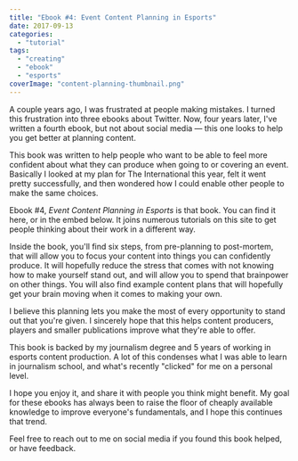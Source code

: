 ```yaml
---
title: "Ebook #4: Event Content Planning in Esports"
date: 2017-09-13
categories: 
  - "tutorial"
tags: 
  - "creating"
  - "ebook"
  - "esports"
coverImage: "content-planning-thumbnail.png"
---
```


A couple years ago, I was frustrated at people making mistakes. I turned this frustration into three ebooks about Twitter. Now, four years later, I've written a fourth ebook, but not about social media — this one looks to help you get better at planning content.

This book was written to help people who want to be able to feel more confident about what they can produce when going to or covering an event. Basically I looked at my plan for The International this year, felt it went pretty successfully, and then wondered how I could enable other people to make the same choices.

Ebook #4, _Event Content Planning in Esports_ is that book. You can find it here, or in the embed below. It joins numerous tutorials on this site to get people thinking about their work in a different way.

Inside the book, you'll find six steps, from pre-planning to post-mortem, that will allow you to focus your content into things you can confidently produce. It will hopefully reduce the stress that comes with not knowing how to make yourself stand out, and will allow you to spend that brainpower on other things. You will also find example content plans that will hopefully get your brain moving when it comes to making your own.

I believe this planning lets you make the most of every opportunity to stand out that you're given. I sincerely hope that this helps content producers, players and smaller publications improve what they're able to offer.

This book is backed by my journalism degree and 5 years of working in esports content production. A lot of this condenses what I was able to learn in journalism school, and what's recently "clicked" for me on a personal level.

I hope you enjoy it, and share it with people you think might benefit. My goal for these ebooks has always been to raise the floor of cheaply available knowledge to improve everyone's fundamentals, and I hope this continues that trend.

Feel free to reach out to me on social media if you found this book helped, or have feedback.
